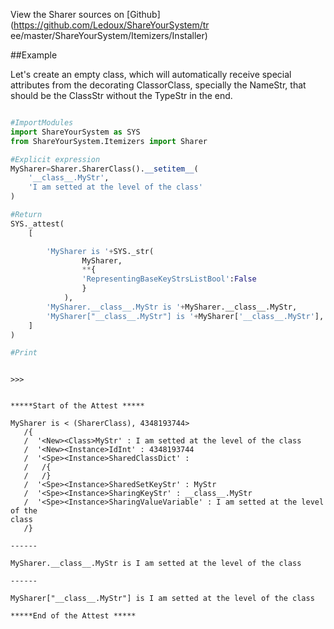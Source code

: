 

<!--
FrozenIsBool False
-->

View the Sharer sources on [Github](https://github.com/Ledoux/ShareYourSystem/tr
ee/master/ShareYourSystem/Itemizers/Installer)




<!---
FrozenIsBool True
-->

##Example

Let's create an empty class, which will automatically receive
special attributes from the decorating ClassorClass,
specially the NameStr, that should be the ClassStr
without the TypeStr in the end.

```python

#ImportModules
import ShareYourSystem as SYS
from ShareYourSystem.Itemizers import Sharer

#Explicit expression
MySharer=Sharer.SharerClass().__setitem__(
    '__class__.MyStr',
    'I am setted at the level of the class'
)

#Return
SYS._attest(
    [

        'MySharer is '+SYS._str(
                MySharer,
                **{
                'RepresentingBaseKeyStrsListBool':False
                }
            ),
        'MySharer.__class__.MyStr is '+MySharer.__class__.MyStr,
        'MySharer["__class__.MyStr"] is '+MySharer['__class__.MyStr'],
    ]
)

#Print



```


```console
>>>


*****Start of the Attest *****

MySharer is < (SharerClass), 4348193744>
   /{
   /  '<New><Class>MyStr' : I am setted at the level of the class
   /  '<New><Instance>IdInt' : 4348193744
   /  '<Spe><Instance>SharedClassDict' :
   /   /{
   /   /}
   /  '<Spe><Instance>SharedSetKeyStr' : MyStr
   /  '<Spe><Instance>SharingKeyStr' : __class__.MyStr
   /  '<Spe><Instance>SharingValueVariable' : I am setted at the level of the
class
   /}

------

MySharer.__class__.MyStr is I am setted at the level of the class

------

MySharer["__class__.MyStr"] is I am setted at the level of the class

*****End of the Attest *****



```

